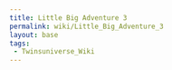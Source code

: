```yaml
---
title: Little Big Adventure 3
permalink: wiki/Little_Big_Adventure_3
layout: base
tags:
 - Twinsuniverse_Wiki
---
```



